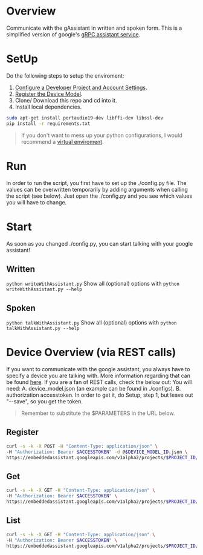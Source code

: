 # Overview
Communicate with the gAssistant in written and spoken form.
This is a simplified version of google's [gRPC assistant service](https://developers.google.com/assistant/sdk/guides/service/python/).

# SetUp
Do the following steps to setup the enviroment:
1. [Configure a Developer Project and Account Settings](https://developers.google.com/assistant/sdk/guides/service/python/embed/config-dev-project-and-account).
2. [Register the Device Model](https://developers.google.com/assistant/sdk/guides/service/python/embed/register-device).
3. Clone/ Download this repo and cd into it.
4. Install local dependencies.
```bash
sudo apt-get install portaudio19-dev libffi-dev libssl-dev
pip install -r requirements.txt
```
 > If you don't want to mess up your python configurations, I would recommend a [virtual enviroment](http://www.pythonforbeginners.com/basics/how-to-use-python-virtualenv).

# Run
In order to run the script, you first have to set up the ./config.py file. The values can be overwritten temporarily by adding arguments when calling the script (see below).
Just open the ./config.py and you see which values you will have to change.

# Start
As soon as you changed ./config.py, you can start talking with your google assistant!
## Written
`python writeWithAssistant.py`
Show all (optional) options with `python writeWithAssistant.py --help`

## Spoken
`python talkWithAssistant.py`
Show all (optional) options with `python talkWithAssistant.py --help`


# Device Overview (via REST calls)
If you want to communicate with the google assistant, you always have to specify a device you are talking with.
More information regarding that can be found [here](https://developers.google.com/assistant/sdk/reference/device-registration/register-device-manual).
If you are a fan of REST calls, check the below out:
You will need: 
A. device_model.json (an example can be found in ./configs).
B. authorization accesstoken. In order to get it, do Setup, step 1, but leave out  "--save", so you get the token.

> Remember to substitute the $PARAMETERS in the URL below.

## Register
```bash
curl -s -k -X POST -H "Content-Type: application/json" \
-H "Authorization: Bearer $ACCESSTOKEN" -d @$DEVICE_MODEL_ID.json \
https://embeddedassistant.googleapis.com/v1alpha2/projects/$PROJECT_ID/deviceModels/
```

## Get
```bash
curl -s -k -X GET -H "Content-Type: application/json" \
-H "Authorization: Bearer $ACCESSTOKEN" \
https://embeddedassistant.googleapis.com/v1alpha2/projects/$PROJECT_ID/deviceModels/$DEVICE_MODEL_ID
```

## List
```bash
curl -s -k -X GET -H "Content-Type: application/json" \
-H "Authorization: Bearer $ACCESSTOKEN" \
https://embeddedassistant.googleapis.com/v1alpha2/projects/$PROJECT_ID/deviceModels/
```
